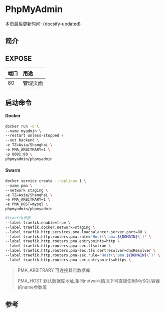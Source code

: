 # PhpMyAdmin

本页最后更新时间: {docsify-updated}

## 简介



## EXPOSE

| 端口 | 用途 |
| :--- | :--- |
| 80 | 管理页面 |



## 启动命令

<!-- tabs:start -->
#### **Docker**
```bash
docker run -d \
--name myadmin \
--restart unless-stopped \
--net backend \
-e TZ=Asia/Shanghai \
-e PMA_ARBITRARY=1 \
-p 8081:80 \
phpmyadmin/phpmyadmin
```


#### **Swarm**
```bash
docker service create --replicas 1 \
--name pma \
--network staging \
-e TZ=Asia/Shanghai \
-e PMA_ARBITRARY=1 \
-e PMA_HOST=mysql \
phpmyadmin/phpmyadmin

#traefik参数
--label traefik.enable=true \
--label traefik.docker.network=staging \
--label traefik.http.services.pma.loadbalancer.server.port=80 \
--label traefik.http.routers.pma.rule="Host(\`pma.${DOMAIN}\`)" \
--label traefik.http.routers.pma.entrypoints=http \
--label traefik.http.routers.pma-sec.tls=true \
--label traefik.http.routers.pma-sec.tls.certresolver=dnsResolver \
--label traefik.http.routers.pma-sec.rule="Host(\`pma.${DOMAIN}\`)" \
--label traefik.http.routers.pma-sec.entrypoints=https \
```

<!-- tabs:end -->

> PMA\_ARBITRARY 可连接其它数据库 
>
> PMA\_HOST 默认数据库地址,相同network情况下可直接使用MySQL容器的name参数值

##  参考

